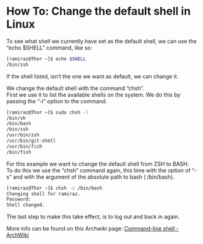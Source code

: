 # How To: Change the default shell in Linux

To see what shell we currently have set as the default shell, we can use the “echo $SHELL” command, like so:

```bash
[ramiraz@Thor ~]$ echo $SHELL
/bin/zsh
```

If the shell listed, isn’t the one we want as default, we can change it.

We change the default shell with the command “chsh”.  
First we use it to list the available shells on the system. We do this by passing the “-l” option to the command.

```bash
[ramiraz@Thor ~]$ sudo chsh -l
/bin/sh
/bin/bash
/bin/zsh
/usr/bin/zsh
/usr/bin/git-shell
/usr/bin/fish
/bin/fish
```

For this example we want to change the default shell from ZSH to BASH.  
To do this we use the “chsh” command again, this time with the option of “-s” and with the argument of the absolute path to bash ( /bin/bash).

```bash
[ramiraz@Thor ~]$ chsh -s /bin/bash
Changing shell for ramiraz.
Password: 
Shell changed.
```

The last step to make this take effect, is to log out and back in again.

More info can be found on this Archwiki page: [Command-line shell - ArchWiki](https://wiki.archlinux.org/title/Command-line_shell#Changing_your_default_shell)


